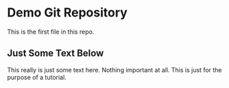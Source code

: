 # Demo Git Repository 

This is the first file in this repo.

## Just Some Text Below 

This really is just some text here. Nothing important at all.
This is just for the purpose of a tutorial.